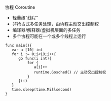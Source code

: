 协程 Coroutine

* 轻量级“线程”
* 非抢占式多任务处理，由协程主动交出控制权
* 编译器/解释器/虚拟机层面的多任务
* 多个协程可能在一个或多个线程上运行

```
func main(){
   var a [10] int
   for i := 0;i<10;i++{
      go func(i int){
          for {
             a[i]++
             runtime.Gosched() // 主动交出控制权
          } 
      }(i)
   }
   time.sleep(time.Millsecond)
}
```



